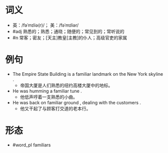 # 词义
- 英：/fəˈmɪliə(r)/； 美：/fəˈmɪliər/
- #adj 熟悉的；熟悉；通晓；随便的；常见到的；常听说的
- #n 常客；密友；[天主]教皇[主教]的仆人；高级官吏的家属
# 例句
- The Empire State Building is a familiar landmark on the New York skyline .
	- 帝国大厦是人们熟悉的纽约高楼大厦中的地标。
- He was humming a familiar tune .
	- 他低声哼着一支熟悉的小曲。
- He was back on familiar ground , dealing with the customers .
	- 他又干起了与顾客打交道的老本行。
# 形态
- #word_pl familiars

